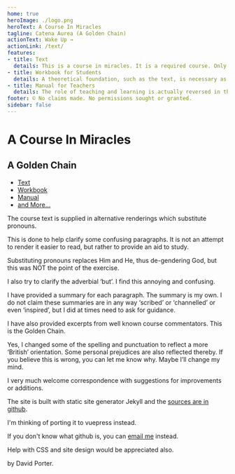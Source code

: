 ```yaml
---
home: true
heroImage: ./logo.png
heroText: A Course In Miracles
tagline: Catena Aurea (A Golden Chain)
actionText: Wake Up →
actionLink: /text/
features:
- title: Text
  details: This is a course in miracles. It is a required course. Only the time you take it is voluntary. Free will does not mean that you can establish the curriculum. It means only that you can elect what you want to take at a given time. The course does not aim at teaching the meaning of love, for that is beyond what can be taught. It does aim, however, at removing the blocks to the awareness of love’s presence, which is your natural inheritance. The opposite of love is fear, but what is all-encompassing can have no opposite.
- title: Workbook for Students
  details: A theoretical foundation, such as the text, is necessary as a background to make these exercises meaningful. Yet it is the exercises that will make the goal possible. An untrained mind can accomplish nothing. It is the purpose of these exercises to train the mind to think along the lines which the course sets forth.
- title: Manual for Teachers
  details: The role of teaching and learning is actually reversed in the thinking of the world. The reversal is characteristic. It seems as if the teacher and the learner are separated, the teacher giving something to the learner rather than to himself. Further, the act of teaching is regarded as a special activity in which one engages only a relatively small proportion of one’s time. The course, on the other hand, emphasises that to teach is to learn, so that teacher and learner are the same. It also emphasises that teaching is a constant process; it goes on every moment of the day and continues into sleeping thoughts as well.
footer: © No claims made. No permissions sought or granted. 
sidebar: false
---
```



# A Course In Miracles

## A Golden Chain

- [Text](/text/)
- [Workbook](/workbook/)
- [Manual](/manual/)
- [and More…](/more/)


The course text is supplied in alternative renderings which substitute pronouns.

This is done to help clarify some confusing paragraphs. It is not an attempt to render it easier to read, but rather to provide an aid to study.

Substituting pronouns replaces Him and He, thus de-gendering God, but this was NOT the point of the exercise.

I also try to clarify the adverbial ‘but’. I find this annoying and confusing.

I have provided a summary for each paragraph. The summary is my own. I do not claim these summaries are in any way ‘scribed’ or ‘channelled’ or even ‘inspired’, but I did at times need to ask for guidance.

I have also provided excerpts from well known course commentators. This is the Golden Chain.

Yes, I changed some of the spelling and punctuation to reflect a more ‘British’ orientation. Some personal prejudices are also reflected thereby. If you believe this is wrong, you can let me know why. Maybe I’ll change my mind.

I very much welcome correspondence with suggestions for improvements or additions.

The site is built with static site generator Jekyll and the <a href=https://github.com/W-David-Porter/acim>sources are in github</a>. 

I'm thinking of porting it to vuepress instead. 

If you don't know what github is, you can <a href=mailto:acim@fea.st>email me</a> instead. 

Help with CSS and site design would be appreciated also.

by David Porter. 